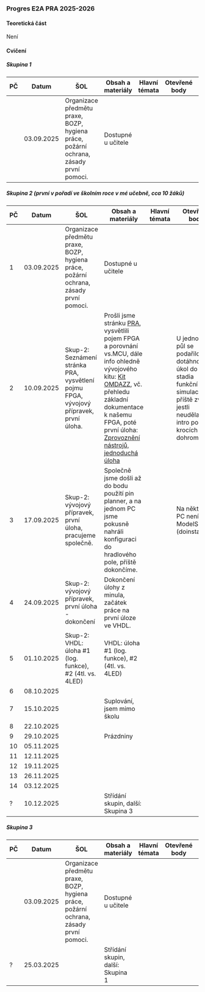 ### Progres E2A PRA 2025-2026

#### Teoretická část

Není

#### Cvičení

##### Skupina 1

| PČ   | Datum      | ŠOL                                                          | Obsah a materiály  | Hlavní témata | Otevřené body | Hodnocení | Bez hodnocení | Poznámka |
| ---- | ---------- | ------------------------------------------------------------ | ------------------ | ------------- | ------------- | --------- | ------------- | -------- |
|      | 03.09.2025 | Organizace předmětu praxe, BOZP, hygiena práce, požární ochrana, zásady první pomoci. | Dostupné u učitele |               |               |           |               |          |

##### Skupina 2 (první v pořadí ve školním roce v mé učebně, cca 10 žáků)

| PČ   | Datum      | ŠOL                                                          | Obsah a materiály                                            | Hlavní témata | Otevřené body                                                | Hodnocení | Bez hodnocení | Poznámka                  |
| ---- | ---------- | ------------------------------------------------------------ | ------------------------------------------------------------ | ------------- | ------------------------------------------------------------ | --------- | ------------- | ------------------------- |
| 1    | 03.09.2025 | Organizace předmětu praxe, BOZP, hygiena práce, požární ochrana, zásady první pomoci. | Dostupné u učitele                                           |               |                                                              |           |               |                           |
| 2    | 10.09.2025 | Skup-2: Seznámení stránka PRA, vysvětlení pojmu FPGA, vývojový přípravek, první úloha. | Prošli jsme stránku [PRA](../../predmety/pra/readme.md), vysvětlili pojem FPGA a porovnání vs.MCU, dále info ohledně vývojového kitu: [Kit OMDAZZ](../../predmety/pra/fpga/altera-cyclone4/devbrd/omdazz/readme.md), vč. přehledu základní dokumentace k našemu FPGA, poté první úloha: [Zprovoznění nástrojů, jednoduchá úloha](../../predmety/pra/bloky/zprovozneni/readme.md) |               | U jednoho a půl se podařilo dotáhnout úkol do stadia funkční simulace, příště zvážit jestli neudělat toto intro po krocích dohromady? |           |               |                           |
| 3    | 17.09.2025 | Skup-2: vývojový přípravek, první úloha, pracujeme společně. | Společně jsme došli až do bodu použití pin planner, a na jednom PC jsme pokusně nahráli konfiguraci do hradlového pole, příště dokončíme. |               | Na některých PC není ModelSim (doinstalovat)                 |           |               |                           |
| 4    | 24.09.2025 | Skup-2: vývojový přípravek, první úloha - dokončení          | Dokončení úlohy z minula, začátek práce na první úloze ve VHDL. |               |                                                              | Ukončeno  | 1             |                           |
| 5    | 01.10.2025 | Skup-2: VHDL: úloha #1 (log. funkce), #2 (4tl. vs. 4LED)     | VHDL: úloha #1 (log. funkce), #2 (4tl. vs. 4LED)             |               |                                                              | Ukončeno  | 0             | příště VHDL: úloha #3, #4 |
| 6    | 08.10.2025 |                                                              |                                                              |               |                                                              |           |               |                           |
| 7    | 15.10.2025 |                                                              | Suplování, jsem mimo školu                                   |               |                                                              |           |               |                           |
| 8    | 22.10.2025 |                                                              |                                                              |               |                                                              |           |               |                           |
| 9    | 29.10.2025 |                                                              | Prázdniny                                                    |               |                                                              |           |               |                           |
| 10   | 05.11.2025 |                                                              |                                                              |               |                                                              |           |               |                           |
| 11   | 12.11.2025 |                                                              |                                                              |               |                                                              |           |               |                           |
| 12   | 19.11.2025 |                                                              |                                                              |               |                                                              |           |               |                           |
| 13   | 26.11.2025 |                                                              |                                                              |               |                                                              |           |               |                           |
| 14   | 03.12.2025 |                                                              |                                                              |               |                                                              |           |               |                           |
| ?    | 10.12.2025 |                                                              | Střídání skupin, další: Skupina 3                            |               |                                                              |           |               |                           |

##### Skupina 3

| PČ   | Datum      | ŠOL                                                          | Obsah a materiály                 | Hlavní témata | Otevřené body | Hodnocení | Bez hodnocení | Poznámka |
| ---- | ---------- | ------------------------------------------------------------ | --------------------------------- | ------------- | ------------- | --------- | ------------- | -------- |
|      | 03.09.2025 | Organizace předmětu praxe, BOZP, hygiena práce, požární ochrana, zásady první pomoci. | Dostupné u učitele                |               |               |           |               |          |
| ?    | 25.03.2025 |                                                              | Střídání skupin, další: Skupina 1 |               |               |           |               |          |